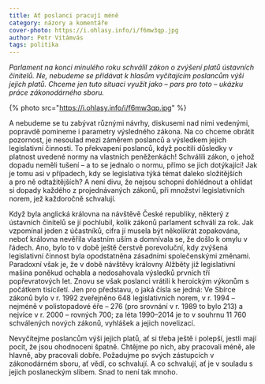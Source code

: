 ```yaml
---
title: Ať poslanci pracují méně
category: názory a komentáře
cover-photo: https://i.ohlasy.info/i/f6mw3qp.jpg
author: Petr Vítámvás
tags: politika
---
```


*Parlament na konci minulého roku schválil zákon o zvýšení platů ústavních činitelů. Ne, nebudeme se přidávat k hlasům vyčítajícím poslancům výši jejich platů. Chceme jen tuto situaci využít jako – pars pro toto – ukázku práce zákonodárného sboru.*

{% photo src="https://i.ohlasy.info/i/f6mw3qp.jpg" %}

A nebudeme se tu zabývat různými návrhy, diskusemi nad nimi vedenými, popravdě pomineme i parametry výsledného zákona. Na co chceme obrátit pozornost, je nesoulad mezi záměrem poslanců a výsledkem jejich legislativní činnosti. To překvapení poslanců, když pocítili důsledky v platnost uvedené normy na vlastních peněženkách! Schválili zákon, o jehož dopadu neměli tušení – a to se jednalo o normu, přímo se jich dotýkající! Jak je tomu asi v případech, kdy se legislativa týká témat daleko složitějších a pro ně odtažitějších? A není divu, že nejsou schopni dohlédnout a ohlídat si dopady každého z projednávaných zákonů, při množství legislativních norem, jež každoročně schvalují. 

Když byla anglická královna na návštěvě České republiky, některý z ústavních činitelů se jí pochlubil, kolik zákonů parlament schválí za rok. Jak vzpomínal jeden z účastníků, cifra jí musela být několikrát zopakována, neboť královna nevěřila vlastním uším a domnívala se, že došlo k omylu v řádech. Ano, bylo to v době ještě čerstvě porevoluční, kdy zvýšená legislativní činnost byla opodstatněna zásadními společenskými změnami. Paradoxní však je, že v době návštěvy královny Alžběty již legislativní mašina poněkud ochabla a nedosahovala výsledků prvních tří popřevratových let. Znovu se však poslanci vrátili k heroickým výkonům s počátkem tisíciletí. Jen pro představu, o jaká čísla se jedná: Ve Sbírce zákonů bylo v r. 1992 zveřejněno 648 legislativních norem, v r. 1994 – nejméně v polistopadové éře – 276 (pro srovnání v r. 1989 to bylo 213) a nejvíce v r. 2000 – rovných 700; za léta 1990–2014 je to v souhrnu 11 760 schválených nových zákonů, vyhlášek a jejich novelizací.

Nevyčítejme poslancům výši jejich platů, ať si třeba ještě i polepší, jestli mají pocit, že jsou ohodnoceni špatně.  Chtějme po nich, aby pracovali méně, ale hlavně, aby pracovali dobře. Požadujme po svých zástupcích v zákonodárném sboru, ať vědí, co schvalují. A co schvalují, ať je v souladu s jejich poslaneckým slibem. Snad to není tak mnoho.
